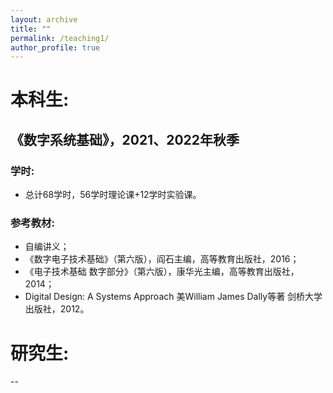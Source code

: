 ```yaml
---
layout: archive
title: ""
permalink: /teaching1/
author_profile: true
---
```



# 本科生:
## 《数字系统基础》，2021、2022年秋季

### 学时:
* 总计68学时，56学时理论课+12学时实验课。
  
### 参考教材: 
* 自编讲义；
* 《数字电子技术基础》（第六版），阎石主编，高等教育出版社，2016；
* 《电子技术基础 数字部分》（第六版），康华光主编，高等教育出版社，2014；
* Digital Design: A Systems Approach  美William James Dally等著 剑桥大学出版社，2012。

# 研究生:
--